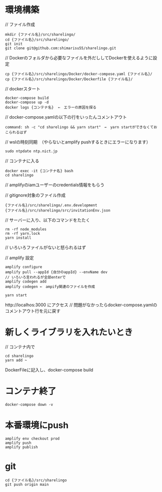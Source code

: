 # 環境構築
// ファイル作成  
```
mkdir {ファイル名}/src/sharelingo/  
cd {ファイル名}/src/sharelingo/  
git init  
git clone git@github.com:shimarisu55/sharelingo.git 
``` 

// Dockerのフォルダから必要なファイルを外だししてDockerを使えるように設定  
```
cp {ファイル名}/src/sharelingo/Docker/docker-compose.yaml {ファイル名}/  
cp {ファイル名}/src/sharelingo/Docker/Dockerfile {ファイル名}/ 
```

// dockerスタート
```
docker-compose build  
docker-compose up -d  
docker logs {コンテナ名}  ←　エラーの原因を探る  
```

// docker-compose.yamlの以下の行をいったんコメントアウト
```
command: sh -c "cd sharelingo && yarn start"　←　yarn startができなくておこられるはず   
```

// wslの時刻同期　（やらないとamplify pushするときにエラーになります）  
```
sudo ntpdate ntp.nict.jp  
```

// コンテナに入る  
```
docker exec -it {コンテナ名} bash  
cd sharelingo  
```

// amplifyのiamユーザーのcredentials情報をもらう  

// gitignore対象のファイル作成  
```
{ファイル名}/src/sharelingo/.env.development  
{ファイル名}/src/sharelingo/src/invitationEnv.json  
```

// サーバーに入り、以下のコマンドをたたく
```
rm -rf node_modules  
rm -rf yarn.lock  
yarn install  
```
// いろいろファイルがないと怒られるはず  

// amplify 設定  
```
amplify configure  
amplify pull --appId {自分のappId} --envName dev  
// いろいろ言われるが全部enterで  
amplify codegen add  
amplify codegen ←　ampify関連のファイルを作成  
```

```
yarn start  
```
http://localhos:3000 にアクセス
// 問題がなかったらdocker-compose.yamlのコメントアウト行を元に戻す

# 新しくライブラリを入れたいとき

// コンテナ内で　
```
cd sharelingo  
yarn add ~  
```
DockerFileに記入し、docker-compose build  

# コンテナ終了
```
docker-compose down -v  
```

# 本番環境にpush
```
amplify env checkout prod
amplify push
amplify publish
```

# git
```
cd {ファイル名}/src/sharelingo  
git push origin main  
```